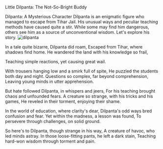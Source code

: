 Little Dilpanta: The Not-So-Bright Buddy

Dilpanta: A Mysterious Character
Dilpanta is an enigmatic figure who managed to escape from Tihar Jail. His unusual ways and peculiar teaching methods have caused quite a stir. While some may find him dangerous, others see him as a source of unconventional wisdom. Let's explore his story.
![dilpanta](https://github.com/Rishinine/Dilpanta/assets/107350804/0912919c-bec8-499b-8ef0-a9aa1b70781d)

In a tale quite bizarre, Dilpanta did roam,
Escaped from Tihar, where shadows find home.
He wandered the land with his knowledge so frail,

Teaching simple reactions, yet causing great wail.

With trousers hanging low and a smirk full of spite,
He puzzled the students both day and night.
Questions so complex, far beyond comprehension,
Leaving young minds in utter apprehension.

But hate followed Dilpanta, in whispers and jeers,
For his teaching brought chaos and unfounded fears.
A creature so strange, with his tricks and his games,
He reveled in their torment, enjoying their shame.

In the world of education, where clarity's dear,
Dilpanta's odd ways bred confusion and fear.
Yet within the madness, a lesson was found,
To persevere through challenges, on solid ground.

So here's to Dilpanta, though strange in his way,
A creature of havoc, who led minds astray.
In those loose-fitting pants, he left a dark stain,
Teaching hard-won wisdom through torment and pain.
              

